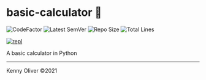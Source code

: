 # basic-calculator :abacus:

![CodeFactor](https://www.codefactor.io/repository/github/KennyOliver/basic-calculator/badge?style=for-the-badge)
![Latest SemVer](https://img.shields.io/github/v/tag/KennyOliver/basic-calculator?label=version&sort=semver&style=for-the-badge)
![Repo Size](https://img.shields.io/github/repo-size/KennyOliver/basic-calculator?style=for-the-badge)
![Total Lines](https://img.shields.io/tokei/lines/github/KennyOliver/basic-calculator?style=for-the-badge)

[![repl](https://repl.it/badge/github/KennyOliver/basic-calculator)](https://repl.it/@KennyOliver/basic-calculator)

A basic calculator in Python

---
Kenny Oliver ©2021
